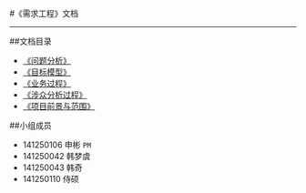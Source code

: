 #《需求工程》文档

---
##文档目录
* <a href="../problemAnalysis" target="_blank">《问题分析》</a>
* <a href="../goalModel" target="_blank">《目标模型》</a>
* <a href="../businessProcess" target="_blank">《业务过程》</a>
* <a href="../stakeholderAnalysis" target="_blank">《涉众分析过程》</a>
* <a href="../foregroundAndScope" target="_blank">《项目前景与范围》</a>


##小组成员
* 141250106 申彬 `PM`
* 141250042 韩梦虞
* 141250043 韩奇
* 141250110 侍硕


